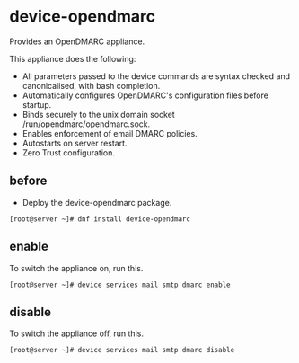 # device-opendmarc
Provides an OpenDMARC appliance.

This appliance does the following:

- All parameters passed to the device commands are syntax checked and canonicalised, with bash completion.
- Automatically configures OpenDMARC's configuration files before startup.
- Binds securely to the unix domain socket /run/opendmarc/opendmarc.sock.
- Enables enforcement of email DMARC policies.
- Autostarts on server restart.
- Zero Trust configuration.

## before

- Deploy the device-opendmarc package.

```
[root@server ~]# dnf install device-opendmarc
```

## enable

To switch the appliance on, run this.

```
[root@server ~]# device services mail smtp dmarc enable 
```

## disable

To switch the appliance off, run this.

```
[root@server ~]# device services mail smtp dmarc disable  
```


